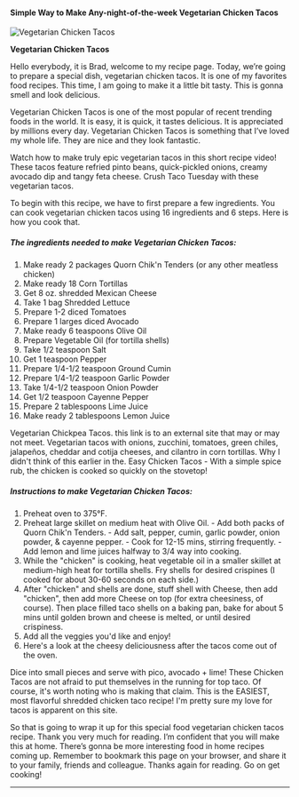             

#### Simple Way to Make Any-night-of-the-week Vegetarian Chicken Tacos

![Vegetarian Chicken Tacos](https://img-global.cpcdn.com/recipes/a503477bb5296836/751x532cq70/vegetarian-chicken-tacos-recipe-main-photo.jpg)

**Vegetarian Chicken Tacos**

Hello everybody, it is Brad, welcome to my recipe page. Today, we’re going to prepare a special dish, vegetarian chicken tacos. It is one of my favorites food recipes. This time, I am going to make it a little bit tasty. This is gonna smell and look delicious.

Vegetarian Chicken Tacos is one of the most popular of recent trending foods in the world. It is easy, it is quick, it tastes delicious. It is appreciated by millions every day. Vegetarian Chicken Tacos is something that I’ve loved my whole life. They are nice and they look fantastic.

Watch how to make truly epic vegetarian tacos in this short recipe video! These tacos feature refried pinto beans, quick-pickled onions, creamy avocado dip and tangy feta cheese. Crush Taco Tuesday with these vegetarian tacos.

To begin with this recipe, we have to first prepare a few ingredients. You can cook vegetarian chicken tacos using 16 ingredients and 6 steps. Here is how you cook that.

##### The ingredients needed to make Vegetarian Chicken Tacos:

1.  Make ready 2 packages Quorn Chik'n Tenders (or any other meatless chicken)
2.  Make ready 18 Corn Tortillas
3.  Get 8 oz. shredded Mexican Cheese
4.  Take 1 bag Shredded Lettuce
5.  Prepare 1-2 diced Tomatoes
6.  Prepare 1 larges diced Avocado
7.  Make ready 6 teaspoons Olive Oil
8.  Prepare Vegetable Oil (for tortilla shells)
9.  Take 1/2 teaspoon Salt
10.  Get 1 teaspoon Pepper
11.  Prepare 1/4-1/2 teaspoon Ground Cumin
12.  Prepare 1/4-1/2 teaspoon Garlic Powder
13.  Take 1/4-1/2 teaspoon Onion Powder
14.  Get 1/2 teaspoon Cayenne Pepper
15.  Prepare 2 tablespoons Lime Juice
16.  Make ready 2 tablespoons Lemon Juice

Vegetarian Chickpea Tacos. this link is to an external site that may or may not meet. Vegetarian tacos with onions, zucchini, tomatoes, green chiles, jalapeños, cheddar and cotija cheeses, and cilantro in corn tortillas. Why I didn't think of this earlier in the. Easy Chicken Tacos - With a simple spice rub, the chicken is cooked so quickly on the stovetop!

##### Instructions to make Vegetarian Chicken Tacos:

1.  Preheat oven to 375°F.
2.  Preheat large skillet on medium heat with Olive Oil. - Add both packs of Quorn Chik'n Tenders. - Add salt, pepper, cumin, garlic powder, onion powder, & cayenne pepper. - Cook for 12-15 mins, stirring frequently. - Add lemon and lime juices halfway to 3/4 way into cooking.
3.  While the "chicken" is cooking, heat vegetable oil in a smaller skillet at medium-high heat for tortilla shells. Fry shells for desired crispines (I cooked for about 30-60 seconds on each side.)
4.  After "chicken" and shells are done, stuff shell with Cheese, then add "chicken", then add more Cheese on top (for extra cheesiness, of course). Then place filled taco shells on a baking pan, bake for about 5 mins until golden brown and cheese is melted, or until desired crispiness.
5.  Add all the veggies you'd like and enjoy!
6.  Here's a look at the cheesy deliciousness after the tacos come out of the oven.

Dice into small pieces and serve with pico, avocado + lime! These Chicken Tacos are not afraid to put themselves in the running for top taco. Of course, it's worth noting who is making that claim. This is the EASIEST, most flavorful shredded chicken taco recipe! I'm pretty sure my love for tacos is apparent on this site.

So that is going to wrap it up for this special food vegetarian chicken tacos recipe. Thank you very much for reading. I’m confident that you will make this at home. There’s gonna be more interesting food in home recipes coming up. Remember to bookmark this page on your browser, and share it to your family, friends and colleague. Thanks again for reading. Go on get cooking!

* * *